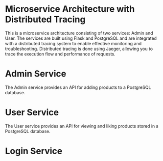 # Microservice Architecture with Distributed Tracing
This is a microservice architecture consisting of two services: Admin and User. The services are built using Flask and PostgreSQL and are integrated with a distributed tracing system to enable effective monitoring and troubleshooting. Distributed tracing is done using Jaeger, allowing you to trace the execution flow and performance of requests.

# Admin Service
The Admin service provides an API for adding products to a PostgreSQL database.

# User Service
The User service provides an API for viewing and liking products stored in a PostgreSQL database. 

# Login Service